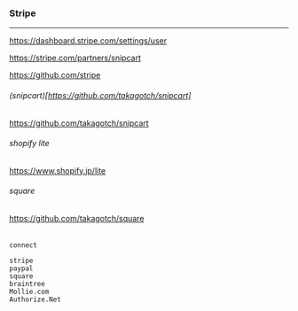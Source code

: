 ### Stripe
---
https://dashboard.stripe.com/settings/user


https://stripe.com/partners/snipcart


https://github.com/stripe

###### (snipcart)[https://github.com/takagotch/snipcart]
https://github.com/takagotch/snipcart

###### shopify lite
https://www.shopify.jp/lite

###### square
https://github.com/takagotch/square

######

```
connect

stripe
paypal
square
braintree
Mollie.com
Authorize.Net
```


```
```


```
```


```
```





